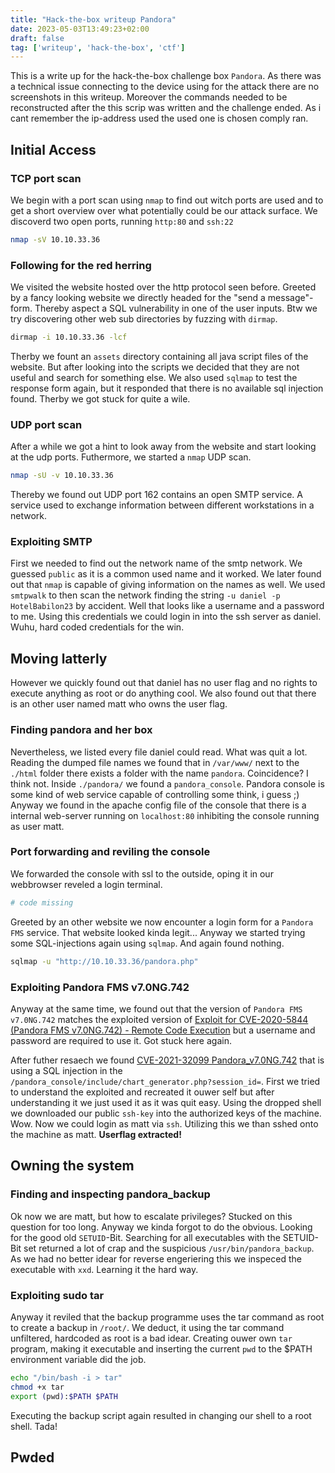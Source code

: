 ```yaml
---
title: "Hack-the-box writeup Pandora"
date: 2023-05-03T13:49:23+02:00
draft: false
tag: ['writeup', 'hack-the-box', 'ctf']
---
```


This is a write up for the hack-the-box challenge box `Pandora`. As there was a technical issue connecting to the device using for the attack there are no screenshots in this writeup. Moreover the commands needed to be reconstructed after the this scrip was written and the challenge ended. As i cant remember the ip-address used the used one is chosen comply ran.  

## Initial Access
### TCP port scan
We begin with a port scan using `nmap` to find out witch ports are used and to get a short overview over what potentially could be our attack surface. We discoverd two open ports, running `http:80` and `ssh:22`
```bash
nmap -sV 10.10.33.36 
```
### Following for the red herring
We visited the website hosted over the http protocol seen before. Greeted by a fancy looking website we directly headed for the "send a message"-form. Thereby aspect a SQL vulnerability in one of the user inputs.
Btw we try discovering other web sub directories by fuzzing with `dirmap`.
```bash
dirmap -i 10.10.33.36 -lcf
```
Therby we fount an `assets` directory containing all java script files of the website. But after looking into the scripts we decided that they are not useful and search for something else. 
We also used `sqlmap` to test the response form again, but it responded that there is no available sql injection found. 
Therby we got stuck for quite a wile. 

### UDP port scan
After a while we got a hint to look away from the website and start looking at the udp ports. Futhermore, we started a `nmap` UDP scan.
```bash
nmap -sU -v 10.10.33.36 
```
Thereby we found out UDP port 162 contains an open SMTP service. A service used to exchange information between different workstations in a network.

### Exploiting SMTP
First we needed to find out the network name of the smtp network. We guessed `public` as it is a common used name and it worked. We later found out that `nmap` is capable of giving information on the names as well.
We used `smtpwalk` to then scan the network finding the string `-u daniel -p HotelBabilon23` by accident. Well that looks like a username and a password to me. 
Using this credentials we could login in into the ssh server as daniel. Wuhu, hard coded credentials for the win.

## Moving latterly
However we quickly found out that daniel has no user flag and no rights to execute anything as root or do anything cool. 
We also found out that there is an other user named matt who owns the user flag.

### Finding pandora and her box
Nevertheless, we listed every file daniel could read. What was quit a lot. 
Reading the dumped file names we found that in `/var/www/` next to the `./html` folder there exists a folder with the name `pandora`. Coincidence? I think not.
Inside `./pandora/` we found a `pandora_console`. Pandora console is some kind of web service capable of controlling some think, i guess ;) 
Anyway we found in the apache config file of the console that there is a internal web-server running on `localhost:80` inhibiting the console running as user matt. 

### Port forwarding and reviling the console
We forwarded the console with ssl to the outside, oping it in our webbrowser reveled a login terminal. 
```bash
# code missing
```
Greeted by an other website we now encounter a login form for a `Pandora FMS` service. That website looked kinda legit...
Anyway we started trying some SQL-injections again using `sqlmap`. And again found nothing. 
```bash
sqlmap -u "http://10.10.33.36/pandora.php"
```

### Exploiting Pandora FMS v7.0NG.742
Anyway at the same time, we found out that the version of `Pandora FMS v7.0NG.742` matches the exploited version of [Exploit for CVE-2020-5844 (Pandora FMS v7.0NG.742) - Remote Code Execution](https://github.com/UNICORDev/exploit-CVE-2020-5844) but a username and password are required to use it. Got stuck here again.

After futher resaech we found [CVE-2021-32099 Pandora_v7.0NG.742](https://github.com/shyam0904a/Pandora_v7.0NG.742_exploit_unauthenticated) that is using a SQL injection in the `/pandora_console/include/chart_generator.php?session_id=`.
First we tried to understand the exploited and recreated it ouwer self but after understanding it we just used it as it was quit easy. 
Using the dropped shell we downloaded our public `ssh-key` into the authorized keys of the machine. 
Wow. Now we could login as matt via `ssh`. 
Utilizing this we than sshed onto the machine as matt. **Userflag extracted!**

## Owning the system
### Finding and inspecting pandora_backup
Ok now we are matt, but how to escalate privileges? Stucked on this question for too long. 
Anyway we kinda forgot to do the obvious. Looking for the good old `SETUID`-Bit. Searching for all executables with the SETUID-Bit set returned a lot of crap and the suspicious `/usr/bin/pandora_backup`. 
As we had no better idear for reverse engeriering this we inspeced the executable with `xxd`. Learning it the hard way.

### Exploiting sudo tar
Anyway it reviled that the backup programme uses the tar command as root to create a backup in `/root/`.
We deduct, it using the tar command unfiltered, hardcoded as root is a bad idear. 
Creating ouwer own `tar` program, making it executable and inserting the current `pwd` to the $PATH environment variable did the job.
```bash
echo "/bin/bash -i > tar" 
chmod +x tar
export (pwd):$PATH $PATH
```
Executing the backup script again resulted in changing our shell to a root shell. Tada!

## Pwded